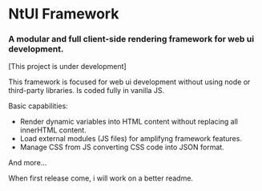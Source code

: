 # NtUI Framework
### A modular and full client-side rendering framework for web ui development.

[This project is under development]

This framework is focused for web ui development without using node or third-party libraries.
Is coded fully in vanilla JS.

Basic capabilities:

* Render dynamic variables into HTML content without replacing all innerHTML content.
* Load external modules (JS files) for amplifyng framework features.
* Manage CSS from JS converting CSS code into JSON format.

And more...

When first release come, i will work on a better readme.
